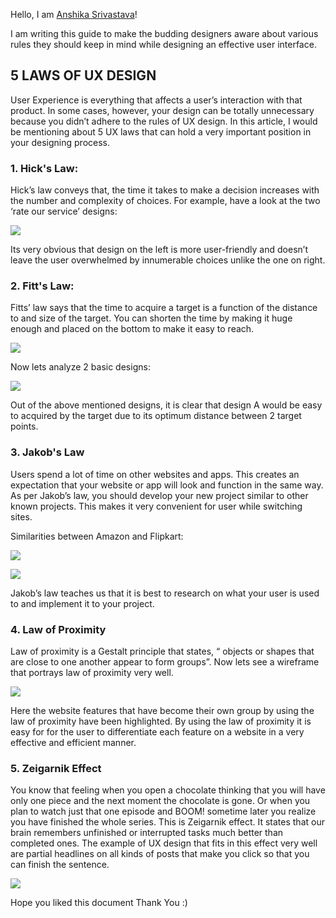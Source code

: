 Hello, I am [Anshika Srivastava](https://www.linkedin.com/in/anshikasriv/)!

I am writing this guide to make the budding designers aware about various rules they should keep in mind while designing an effective user interface.

## 5 LAWS OF UX DESIGN

User Experience is everything that affects a user’s interaction with that product. In some cases, however, your design can be totally unnecessary because you didn’t adhere to the rules of UX design. In this article, I would be mentioning about 5 UX laws that can hold a very important position in your designing process.

### 1. Hick's Law:

Hick’s law conveys that, the time it takes to make a decision increases with the number and complexity of choices. For example, have a look at the two ‘rate our service’ designs:

![](https://miro.medium.com/max/828/1*mPNPNieKatynsviHM8pP7A.png)

Its very obvious that design on the left is more user-friendly and doesn’t leave the user overwhelmed by innumerable choices unlike the one on right.

### 2. Fitt's Law:

Fitts’ law says that the time to acquire a target is a function of the distance to and size of the target. You can shorten the time by making it huge enough and placed on the bottom to make it easy to reach.

![](https://miro.medium.com/max/828/1*HFl1-PgHQrzRTVlRFOSGaA.png)

Now lets analyze 2 basic designs:

![](https://miro.medium.com/max/828/1*cX2L5PDJJoZ92UinhSkpqA.png)

Out of the above mentioned designs, it is clear that design A would be easy to acquired by the target due to its optimum distance between 2 target points.

### 3. Jakob's Law

Users spend a lot of time on other websites and apps. This creates an expectation that your website or app will look and function in the same way.
As per Jakob’s law, you should develop your new project similar to other known projects.
This makes it very convenient for user while switching sites.

Similarities between Amazon and Flipkart:

![](https://miro.medium.com/max/828/1*HeXI4iz-7ME4TEZntxJk-Q.png)

![](https://miro.medium.com/max/828/1*yf6eVQO46XBFPb_MCvLaLg.png)

Jakob’s law teaches us that it is best to research on what your user is used to and implement it to your project.

### 4. Law of Proximity

Law of proximity is a Gestalt principle that states, “ objects or shapes that are close to one another appear to form groups”.
Now lets see a wireframe that portrays law of proximity very well.

![](https://miro.medium.com/max/828/1*EKjMYF8nMjJXTnBkXWYVDQ.png)

Here the website features that have become their own group by using the law of proximity have been highlighted.
By using the law of proximity it is easy for for the user to differentiate each feature on a website in a very effective and efficient manner.

### 5. Zeigarnik Effect

You know that feeling when you open a chocolate thinking that you will have only one piece and the next moment the chocolate is gone. Or when you plan to watch just that one episode and BOOM! sometime later you realize you have finished the whole series. This is Zeigarnik effect.
It states that our brain remembers unfinished or interrupted tasks much better than completed ones.
The example of UX design that fits in this effect very well are partial headlines on all kinds of posts that make you click so that you can finish the sentence.

![](https://miro.medium.com/max/828/1*Alsp272X80tQtw9cDwtUXg.png)

Hope you liked this document
Thank You :)